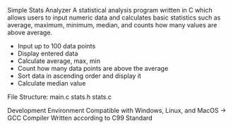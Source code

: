 Simple Stats Analyzer
A statistical analysis program written in C which allows users to input numeric data and calculates basic statistics such as average, maximum, minimum, median, and counts how many values are above average.

- Input up to 100 data points
- Display entered data
- Calculate average, max, min
- Count how many data points are above the average
- Sort data in ascending order and display it
- Calculate median value

File Structure:
main.c 
stats.h
stats.c

Development Environment
Compatible with Windows, Linux, and MacOS -> GCC Compiler
Written according to C99 Standard
